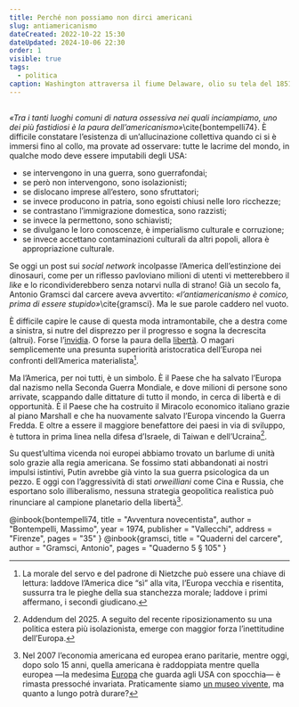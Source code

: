 ```yaml
---
title: Perché non possiamo non dirci americani
slug: antiamericanismo
dateCreated: 2022-10-22 15:30
dateUpdated: 2024-10-06 22:30
order: 1
visible: true
tags:
  - politica
caption: Washington attraversa il fiume Delaware, olio su tela del 1851, opera di Emanuel Leutze
---
```


##

_«Tra i tanti luoghi comuni di natura ossessiva nei quali inciampiamo, uno dei più fastidiosi è la paura dell’americanismo»_\cite{bontempelli74}. È difficile constatare l’esistenza di un’allucinazione collettiva quando ci si è immersi fino al collo, ma provate ad osservare: tutte le lacrime del mondo, in qualche modo deve essere imputabili degli USA:

- se intervengono in una guerra, sono guerrafondai;
- se però non intervengono, sono isolazionisti;
- se dislocano imprese all’estero, sono sfruttatori;
- se invece producono in patria, sono egoisti chiusi nelle loro ricchezze;
- se contrastano l’immigrazione domestica, sono razzisti;
- se invece la permettono, sono schiavisti;
- se divulgano le loro conoscenze, è imperialismo culturale e corruzione;
- se invece accettano contaminazioni culturali da altri popoli, allora è appropriazione culturale.

Se oggi un post sui _social network_ incolpasse l’America dell’estinzione dei dinosauri, come per un riflesso pavloviano milioni di utenti vi metterebbero il _like_ e lo ricondividerebbero senza notarvi nulla di strano! Già un secolo fa, Antonio Gramsci dal carcere aveva avvertito: _«l’antiamericanismo è comico, prima di essere stupido»_\cite{gramsci}. Ma le sue parole caddero nel vuoto.

È difficile capire le cause di questa moda intramontabile, che a destra come a sinistra, si nutre del disprezzo per il progresso e sogna la decrescita (altrui). Forse l’[invidia](/notes/gratitudine/). O forse la paura della [libertà](/notes/libero/). O magari semplicemente una presunta superiorità aristocratica dell’Europa nei confronti dell’America materialista[^1].

[^1]: La morale del servo e del padrone di Nietzche può essere una chiave di lettura: laddove l’America dice “sì” alla vita, l’Europa vecchia e risentita, sussurra tra le pieghe della sua stanchezza morale; laddove i primi affermano, i secondi giudicano.

Ma l’America, per noi tutti, è un simbolo. È il Paese che ha salvato l’Europa dal nazismo nella Seconda Guerra Mondiale, e dove milioni di persone sono arrivate, scappando dalle dittature di tutto il mondo, in cerca di libertà e di opportunità. È il Paese che ha costruito il Miracolo economico italiano grazie al piano Marshall e che ha nuovamente salvato l’Europa vincendo la Guerra Fredda. E oltre a essere il maggiore benefattore dei paesi in via di sviluppo, è tuttora in prima linea nella difesa d’Israele, di Taiwan e dell’Ucraina[^2].

[^2]: Addendum del 2025. A seguito del recente riposizionamento su una politica estera più isolazionista, emerge con maggior forza l’inettitudine dell’Europa.

Su quest’ultima vicenda noi europei abbiamo trovato un barlume di unità solo grazie alla regia americana. Se fossimo stati abbandonati ai nostri impulsi istintivi, Putin avrebbe già vinto la sua guerra psicologica da un pezzo. E oggi con l’aggressività di stati _orweilliani_ come Cina e Russia, che esportano solo illiberalismo, nessuna strategia geopolitica realistica può rinunciare al campione planetario della libertà[^3].

[^3]: Nel 2007 l’economia americana ed europea erano paritarie, mentre oggi, dopo solo 15 anni, quella americana è raddoppiata mentre quella europea —la medesima [Europa](/notes/europa/) che guarda agli USA con spocchia— è rimasta pressoché invariata. Praticamente siamo [un museo vivente](/notes/regolamentazione/), ma quanto a lungo potrà durare?

<bibliography>
@inbook{bontempelli74,
  title     = "Avventura novecentista",
  author    = "Bontempelli, Massimo",
  year      = 1974,
  publisher = "Vallecchi",
  address   = "Firenze",
  pages     = "35"
}
@inbook{gramsci,
  title     = "Quaderni del carcere",
  author    = "Gramsci, Antonio",
  pages     = "Quaderno 5 § 105"
}
<bibliography>
